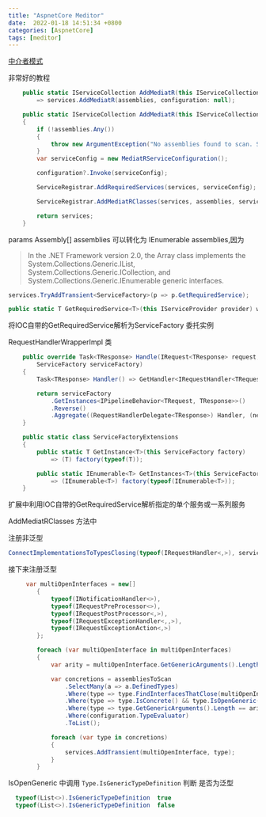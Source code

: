 ```yaml
---
title: "AspnetCore Meditor"
date:  2022-01-18 14:51:34 +0800
categories: [AspnetCore]
tags: [meditor]
---
```




[中介者模式](https://refactoringguru.cn/design-patterns/mediator)

非常好的教程

```csharp
    public static IServiceCollection AddMediatR(this IServiceCollection services, params Assembly[] assemblies)
        => services.AddMediatR(assemblies, configuration: null);
```

```csharp
    public static IServiceCollection AddMediatR(this IServiceCollection services, IEnumerable<Assembly> assemblies, Action<MediatRServiceConfiguration>? configuration)
    {
        if (!assemblies.Any())
        {
            throw new ArgumentException("No assemblies found to scan. Supply at least one assembly to scan for handlers.");
        }
        var serviceConfig = new MediatRServiceConfiguration();

        configuration?.Invoke(serviceConfig);

        ServiceRegistrar.AddRequiredServices(services, serviceConfig);

        ServiceRegistrar.AddMediatRClasses(services, assemblies, serviceConfig);

        return services;
    }
```

params Assembly[] assemblies 可以转化为 IEnumerable<Assembly> assemblies,因为

> In the .NET Framework version 2.0, the Array class implements the System.Collections.Generic.IList<T>, System.Collections.Generic.ICollection<T>, and System.Collections.Generic.IEnumerable<T> generic interfaces.

```csharp
services.TryAddTransient<ServiceFactory>(p => p.GetRequiredService);
```

```csharp
public static T GetRequiredService<T>(this IServiceProvider provider) where T : notnull;
```

将IOC自带的GetRequiredService解析为ServiceFactory 委托实例

RequestHandlerWrapperImpl 类

```csharp
    public override Task<TResponse> Handle(IRequest<TResponse> request, CancellationToken cancellationToken,
        ServiceFactory serviceFactory)
    {
        Task<TResponse> Handler() => GetHandler<IRequestHandler<TRequest, TResponse>>(serviceFactory).Handle((TRequest) request, cancellationToken);

        return serviceFactory
            .GetInstances<IPipelineBehavior<TRequest, TResponse>>()
            .Reverse()
            .Aggregate((RequestHandlerDelegate<TResponse>) Handler, (next, pipeline) => () => pipeline.Handle((TRequest)request, cancellationToken, next))();
    }
```

```csharp
    public static class ServiceFactoryExtensions
    {
        public static T GetInstance<T>(this ServiceFactory factory)
            => (T) factory(typeof(T));

        public static IEnumerable<T> GetInstances<T>(this ServiceFactory factory)
            => (IEnumerable<T>) factory(typeof(IEnumerable<T>));
    }
```

扩展中利用IOC自带的GetRequiredService解析指定的单个服务或一系列服务

AddMediatRClasses 方法中

注册非泛型

```csharp
ConnectImplementationsToTypesClosing(typeof(IRequestHandler<,>), services, assembliesToScan, false, configuration);
```

接下来注册泛型

```csharp
     var multiOpenInterfaces = new[]
        {
            typeof(INotificationHandler<>),
            typeof(IRequestPreProcessor<>),
            typeof(IRequestPostProcessor<,>),
            typeof(IRequestExceptionHandler<,,>),
            typeof(IRequestExceptionAction<,>)
        };

        foreach (var multiOpenInterface in multiOpenInterfaces)
        {
            var arity = multiOpenInterface.GetGenericArguments().Length;

            var concretions = assembliesToScan
                .SelectMany(a => a.DefinedTypes)
                .Where(type => type.FindInterfacesThatClose(multiOpenInterface).Any())
                .Where(type => type.IsConcrete() && type.IsOpenGeneric())
                .Where(type => type.GetGenericArguments().Length == arity)
                .Where(configuration.TypeEvaluator)
                .ToList();

            foreach (var type in concretions)
            {
                services.AddTransient(multiOpenInterface, type);
            }
        }
```

IsOpenGeneric 中调用 `Type.IsGenericTypeDefinition` 判断 是否为泛型

```csharp
  typeof(List<>).IsGenericTypeDefinition  true
  typeof(List<>).IsGenericTypeDefinition  false
```
